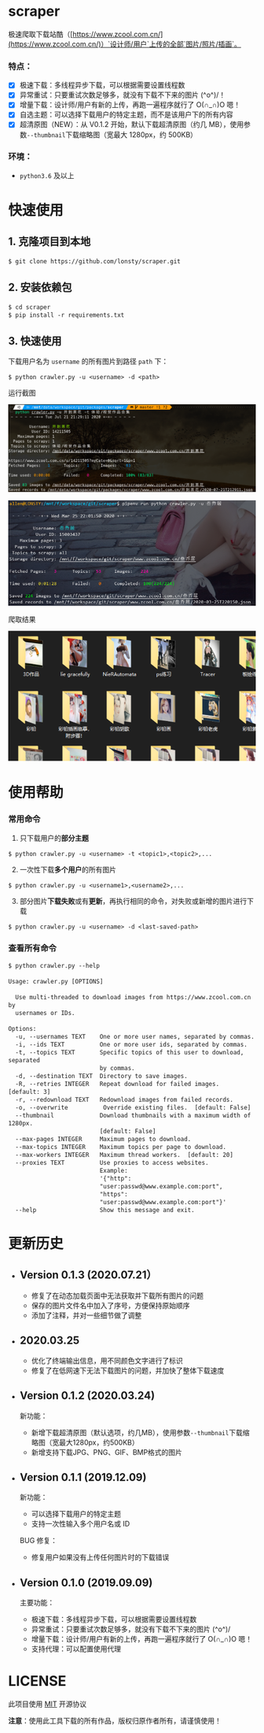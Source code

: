# scraper

极速爬取下载站酷（[https://www.zcool.com.cn/](https://www.zcool.com.cn/)）`设计师/用户`上传的全部`图片/照片/插画`。

### 特点：

- [x] 极速下载：多线程异步下载，可以根据需要设置线程数
- [x] 异常重试：只要重试次数足够多，就没有下载不下来的图片 \(^o^)/！
- [x] 增量下载：设计师/用户有新的上传，再跑一遍程序就行了 O(∩_∩)O 嗯！
- [x] 自选主题：可以选择下载用户的特定主题，而不是该用户下的所有内容
- [x] 超清原图（NEW）：从 V0.1.2 开始，默认下载超清原图（约几 MB），使用参数`--thumbnail`下载缩略图（宽最大 1280px，约 500KB）

### 环境：

- `python3.6` 及以上

# 快速使用

## 1. 克隆项目到本地

```
$ git clone https://github.com/lonsty/scraper.git
```

## 2. 安装依赖包

```
$ cd scraper
$ pip install -r requirements.txt
```

## 3. 快速使用

下载用户名为 `username` 的所有图片到路径 `path` 下：

```
$ python crawler.py -u <username> -d <path>
```

运行截图

![screenshot_02.png](screenshots/04.png)

![screenshot_01.png](screenshots/03.png)

爬取结果

![screenshot_02.png](screenshots/02.png)

# 使用帮助

### 常用命令

1. 只下载用户的**部分主题**

```
$ python crawler.py -u <username> -t <topic1>,<topic2>,...
```

2. 一次性下载**多个用户**的所有图片

```
$ python crawler.py -u <username1>,<username2>,...
```

3. 部分图片**下载失败**或有**更新**，再执行相同的命令，对失败或新增的图片进行下载

```
$ python crawler.py -u <username> -d <last-saved-path>
```

### 查看所有命令

```
$ python crawler.py --help

Usage: crawler.py [OPTIONS]

  Use multi-threaded to download images from https://www.zcool.com.cn by
  usernames or IDs.

Options:
  -u, --usernames TEXT    One or more user names, separated by commas.
  -i, --ids TEXT          One or more user ids, separated by commas.
  -t, --topics TEXT       Specific topics of this user to download, separated
                          by commas.
  -d, --destination TEXT  Directory to save images.
  -R, --retries INTEGER   Repeat download for failed images.  [default: 3]
  -r, --redownload TEXT   Redownload images from failed records.
  -o, --overwrite          Override existing files.  [default: False]
  --thumbnail             Download thumbnails with a maximum width of 1280px.
                          [default: False]
  --max-pages INTEGER     Maximum pages to download.
  --max-topics INTEGER    Maximum topics per page to download.
  --max-workers INTEGER   Maximum thread workers.  [default: 20]
  --proxies TEXT          Use proxies to access websites.
                          Example:
                          '{"http":
                          "user:passwd@www.example.com:port",
                          "https":
                          "user:passwd@www.example.com:port"}'
  --help                  Show this message and exit.
```

# 更新历史

- ## Version 0.1.3 (2020.07.21）

    - 修复了在动态加载页面中无法获取并下载所有图片的问题
    - 保存的图片文件名中加入了序号，方便保持原始顺序
    - 添加了注释，并对一些细节做了调整

- ## 2020.03.25

    - 优化了终端输出信息，用不同颜色文字进行了标识
    - 修复了在低网速下无法下载图片的问题，并加快了整体下载速度

- ## Version 0.1.2 (2020.03.24)

    新功能：
    
    - 新增下载超清原图（默认选项，约几MB），使用参数`--thumbnail`下载缩略图（宽最大1280px，约500KB）
    - 新增支持下载JPG、PNG、GIF、BMP格式的图片

- ## Version 0.1.1 (2019.12.09)

    新功能：
    
    - 可以选择下载用户的特定主题
    - 支持一次性输入多个用户名或 ID
    
    BUG 修复：
    
    - 修复用户如果没有上传任何图片时的下载错误

- ## Version 0.1.0 (2019.09.09)

    主要功能：
    
    - 极速下载：多线程异步下载，可以根据需要设置线程数
    - 异常重试：只要重试次数足够多，就没有下载不下来的图片 \(^o^)/
    - 增量下载：设计师/用户有新的上传，再跑一遍程序就行了 O(∩_∩)O 嗯！
    - 支持代理：可以配置使用代理

# LICENSE

此项目使用 [MIT](LICENSE) 开源协议

**注意**：使用此工具下载的所有作品，版权归原作者所有，请谨慎使用！
